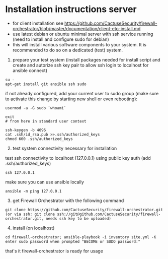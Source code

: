 # Installation instructions server

- for client installation see <https://github.com/CactuseSecurity/firewall-orchestrator/blob/master/documentation/client-eto-install.md>
- use latest debian or ubuntu minimal server with ssh service running (need to install and configure sudo for debian)
- this will install various software components to your system. It is recommended to do so on a dedicated (test) system.

1) prepare your test system (install packages needed for install script and create and autorize ssh key pair to allow ssh login to localhost for ansible connect)

```
su -
apt-get install git ansible ssh sudo
```

if not already configured, add your current user to sudo group (make sure to activate this change by starting new shell or even rebooting):

```
usermod -a -G sudo `whoami`

exit
# from here in standard user context

ssh-keygen -b 4096
cat .ssh/id_rsa.pub >>.ssh/authorized_keys
chmod 600 .ssh/authorized_keys
```

2) test system connectivity necessary for installation

test ssh connectivity to localhost (127.0.0.1) using public key auth (add .ssh/authorized_keys)

```
ssh 127.0.0.1
```

make sure you can use ansible locally

```
ansible -m ping 127.0.0.1
```

3) get Firewall Orchestrator with the following command

```
git clone https://github.com/CactuseSecurity/firewall-orchestrator.git
(or via ssh: git clone ssh://git@github.com/CactuseSecurity/firewall-orchestrator.git, needs ssh key to be uploaded)
```

4) install (on localhost)

```
cd firewall-orchestrator; ansible-playbook -i inventory site.yml -K
enter sudo password when prompted "BECOME or SUDO password:"
```

that's it firewall-orchestrator is ready for usage
